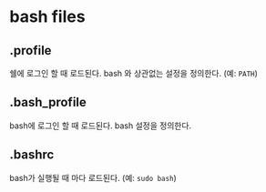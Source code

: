 # bash files

## .profile

쉘에 로그인 할 때 로드된다. bash 와 상관없는 설정을 정의한다. (예: `PATH`)

## .bash_profile

bash에 로그인 할 때 로드된다. bash 설정을 정의한다.

## .bashrc

bash가 실행될 때 마다 로드된다. (예: `sudo bash`)